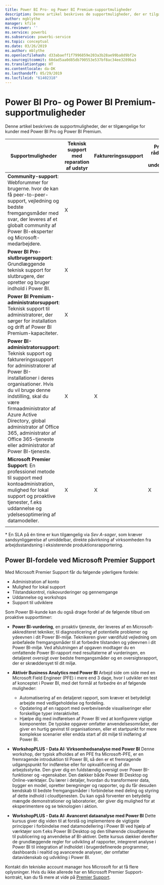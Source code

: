 ```yaml
---
title: Power BI Pro- og Power BI Premium-supportmuligheder
description: Denne artikel beskrives de supportmuligheder, der er tilgængelige for kunder med Power BI Pro og Power BI Premium.
author: mgblythe
manager: kfile
ms.reviewer: ''
ms.service: powerbi
ms.subservice: powerbi-service
ms.topic: conceptual
ms.date: 03/26/2019
ms.author: mblythe
ms.openlocfilehash: d33abaeff1f7996859e203a3b28ae99ba8d9bf2e
ms.sourcegitcommit: 60dad5aa0d85db790553e537bf8ac34ee3289ba3
ms.translationtype: HT
ms.contentlocale: da-DK
ms.lasthandoff: 05/29/2019
ms.locfileid: "61402318"
---
```

# <a name="power-bi-pro-and-power-bi-premium-support-options"></a>Power BI Pro- og Power BI Premium-supportmuligheder

Denne artikel beskrives de supportmuligheder, der er tilgængelige for kunder med Power BI Pro og Power BI Premium.

| **Supportmuligheder** | **Teknisk support med reparation af udstyr** | **Faktureringssupport** | **Proaktiv rådgivning og undervisning** | **Serviceniveau <br>(tid til første kontakt)** | **Supportkanal** |
| --- | --- | --- | --- | --- | --- |
| **Community-support**: Webforummer for brugerne. hvor de kan få peer-to-peer-support, vejledning og bedste fremgangsmåder med svar, der leveres af et globalt community af Power BI-eksperter og Microsoft-medarbejdere. | X |   |   | Ingen, support leveres på basis af bedste præstation. | [Power BI-community](https://community.powerbi.com) |
| **Power BI Pro-slutbrugersupport**: Grundlæggende teknisk support for slutbrugere, der opretter og bruger indhold i Power BI. | X |   |   | Én arbejdsdag. | [Power BI-supportwebsted](https://support.powerbi.com)  |
| **Power BI Premium-administratorsupport**: Teknisk support til administratorer, der sørger for installation og drift af Power BI Premium-kapaciteter. | X |   |   | Én arbejdsdag eller én time, afhængigt af sagens alvorsgrad.\* | [Power BI-supportwebsted](https://support.powerbi.com)<br>ELLER<br>[Microsoft 365 Administration](https://portal.office.com/adminportal)<br>ELLER<br> Telefon |
| **Power BI-administratorsupport**: Teknisk support og faktureringssupport for administratorer af Power BI-installationer i deres organisationer.  Hvis du vil bruge denne indstilling, skal du være firmaadministrator af Azure Active Directory, global administrator af Office 365, administrator af Office 365-tjeneste eller administrator af Power BI-tjeneste. | X | X |   | Én arbejdsdag eller én time, afhængigt af sagens alvorsgrad.\* | [Microsoft 365 Administration](https://portal.office.com/adminportal)<br>ELLER<br> Telefon |
| **Microsoft Premier Support**: En professionel metode til support med kontoadministration, mulighed for lokal support og proaktive tjenester, f.eks uddannelse og ydelsesoptimering af datamodeller. | X | X | X | Varierer afhængigt af tilbud og sagens alvorsgrad.\* | Teknisk Account Manager <br>ELLER<br> [Microsoft 365 Administration](https://portal.office.com/adminportal) |
| | | | | | |

\* En SLA på én time er kun tilgængelig via _Sev A-sager_, som kræver sandsynliggørelse af umiddelbar, direkte påvirkning af virksomheden fra arbejdsstandsning i eksisterende produktionsrapportering.

## <a name="power-bi-benefits-for-microsoft-premier-support"></a>Power BI-fordele ved Microsoft Premier Support

Med Microsoft Premier Support får du følgende yderligere fordele:

- Administration af konto
- Mulighed for lokal support
- Tilstandskontrol, risikovurderinger og gennemgange
- Uddannelse og workshops
- Support til udviklere

Som Power BI-kunde kan du også drage fordel af de følgende tilbud om proaktive supporttimer:

 - **Power BI-vurdering**, en proaktiv tjeneste, der leveres af en Microsoft-akkrediteret tekniker, til diagnosticering af potentielle problemer og ydeevnen i dit Power BI-miljø. Teknikeren giver værdifuld vejledning om anbefalede fremgangsmåder til at forbedre tilstanden og ydeevnen i dit Power BI-miljø. Ved afslutningen af opgaven modtager du en omfattende Power BI-rapport med resultaterne af vurderingen, en detaljeret oversigt over bedste fremgangsmåder og en oversigtsrapport, der er skræddersyet til dit miljø.

 - **Aktivér Business Analytics med Power BI** Arbejd side om side med en Microsoft Field Engineer (PFE) i mere end 3 dage, hvor I udvikler en test af konceptet i Power BI, med det formål at forbedre én af følgende muligheder:
    - Automatisering af en detaljeret rapport, som kræver et betydeligt arbejde med vedligeholdelse og fordeling.
    - Opdatering af en rapport med overbevisende visualiseringer eller forskellige typer interaktivitet. 
    - Hjælpe dig med indførelsen af Power BI ved at konfigurere vigtige komponenter. De typiske opgaver omfatter anvendelsesområder, der giver en hurtig gevinst til organisationen, eller et startpunkt for mere komplekse scenarier eller endda start af dit miljø til indføring af Power BI.

  - **WorkshopPLUS - Data AI: Virksomhedsanalyse med Power BI** Denne workshop, der typisk afholdes af en PFE fra Microsoft-PFE, er en fremragende introduktion til Power BI, så den er et fremragende udgangspunkt for indførelse eller for opkvalificering af din arbejdsstyrke.
Den giver dig en fuldstændig oversigt over Power BI-funktioner og -egenskaber. Den dækker både Power BI Desktop og Online-værktøjer. Du lærer i detaljer, hvordan du transformerer data, bygger en model, opretter beregninger og rapporter, og du får desuden kendskab til bedste fremgangsmåder i forbindelse med deling og styring af dette indhold i cloudtjenesten. Du kan også forventer en betydelig mængde demonstrationer og laboratorier, der giver dig mulighed for at eksperimentere og se teknologien i aktion.

  - **WorkshopPLUS - Data AI: Avanceret dataanalyse med Power BI** Dette kursus giver dig viden til at forstå og implementere de vigtigste principper i forbindelse med datamodellering i Power BI ved hjælp af værktøjer som f.eks Power BI Desktop og den tilhørende cloudtjeneste til publicering og anvendelse af BI-aktiver. Dette kursus dækker derefter de grundlæggende regler for udvikling af rapporter, integreret analyse i Power BI til integration af indholdet i brugerdefinerede programmer, dashboards i realtid og avancerede analyser, der omfatter datavidenskab og udvikling i Power BI.

Kontakt din tekniske account manager hos Microsoft for at få flere oplysninger. Hvis du ikke allerede har en Microsoft Premier Support-kontrakt, kan du få mere at vide på [Premier Support](https://support.microsoft.com/en-us/premier).
